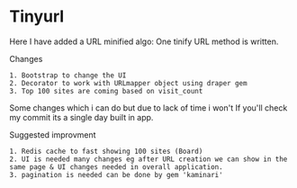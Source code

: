 # Tinyurl
Here I have added a URL minified algo: One tinify URL method is written. 
 
 Changes

 	1. Bootstrap to change the UI
 	2. Decorator to work with URLmapper object using draper gem
 	3. Top 100 sites are coming based on visit_count 
 	
 Some changes which i can  do but due to lack of time i won't
 If you'll check my commit its a single day built in app.

 Suggested improvment

 	1. Redis cache to fast showing 100 sites (Board)
 	2. UI is needed many changes eg after URL creation we can show in the same page & UI changes needed in overall application.
 	3. pagination is needed can be done by gem 'kaminari'


